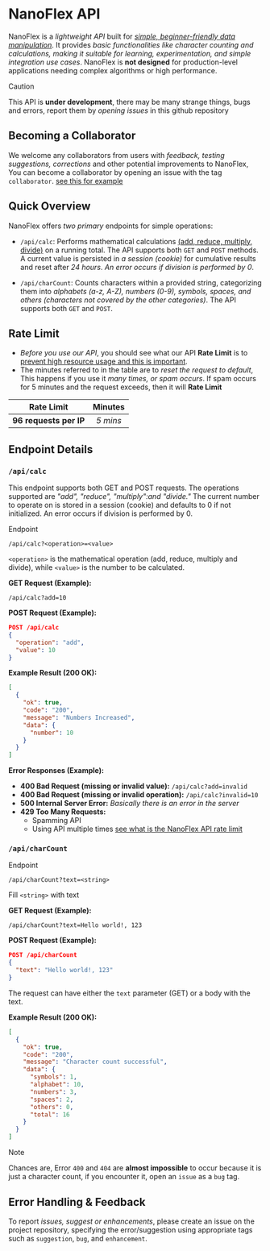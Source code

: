 # NanoFlex API

NanoFlex is a *lightweight API* built for <ins>*simple, beginner-friendly data manipulation*</ins>. It provides *basic functionalities like character counting and calculations, making it suitable for learning, experimentation, and simple integration use cases*.  NanoFlex is **not designed** for production-level applications needing complex algorithms or high performance.
> [!CAUTION]
> This API is **under development**, there may be many strange things, bugs and errors, report them by *opening issues* in this github repository

## Becoming a Collaborator

We welcome any collaborators from users with *feedback, testing suggestions, corrections* and other potential improvements to NanoFlex, You can become a collaborator by opening an issue with the tag `collaborator`. 
[see this for example](https://github.com/Syaamilmaulana256/nanoflex-api/issues/2)

## Quick Overview

NanoFlex offers *two primary* endpoints for simple operations:

*   `/api/calc`: Performs mathematical calculations <ins>(add, reduce, multiply, divide)</ins> on a running total. The API supports both `GET` and `POST` methods. A current value is persisted in *a session (cookie)* for cumulative results and reset after *24 hours*.  *An error occurs if division is performed by 0*.


*   `/api/charCount`: Counts characters within a provided string, categorizing them into *alphabets (a-z, A-Z), numbers (0-9), symbols, spaces, and others (characters not covered by the other categories)*. The API supports both `GET` and `POST`.

## Rate Limit 
- *Before you use our API*, you should see what our API **Rate Limit** is to <ins>prevent high resource usage and this is important</ins>.
- The minutes referred to in the table are to *reset the request to default*, This happens if you use it *many times, or spam occurs*. If spam occurs for 5 minutes and the request exceeds, then it will **Rate Limit**
  
| Rate Limit | Minutes |
| :---: | :---: |
| **96 requests per IP** | *5 mins* |
## Endpoint Details

### `/api/calc`

This endpoint supports both GET and POST requests. The operations supported are *"add", "reduce", "multiply":and "divide."* The current number to operate on is stored in a session (cookie) and defaults to 0 if not initialized.  An error occurs if division is performed by 0.

Endpoint 

```
/api/calc?<operation>=<value>
```

`<operation>` is the mathematical operation (add, reduce, multiply and divide), while `<value>` is the number to be calculated.

**GET Request (Example):**

```
/api/calc?add=10
```

**POST Request (Example):**

```json
POST /api/calc
{
  "operation": "add",
  "value": 10
}
```


**Example Result (200 OK):**

```json
[
  {
    "ok": true,
    "code": "200",
    "message": "Numbers Increased",
    "data": {
      "number": 10
    }
  }
]
```

**Error Responses (Example):**

* **400 Bad Request (missing or invalid value):**  `/api/calc?add=invalid`
* **400 Bad Request (missing or invalid operation):** `/api/calc?invalid=10`
*  **500 Internal Server Error:** *Basically there is an error in the server*
* **429 Too Many Requests:**
  * Spamming API
  * Using API multiple times
[see what is the NanoFlex API rate limit](#rate-limit)
### `/api/charCount`


Endpoint 

```
/api/charCount?text=<string>
```

Fill `<string>` with text

**GET Request (Example):**

```
/api/charCount?text=Hello world!, 123
```

**POST Request (Example):**

```json
POST /api/charCount
{
  "text": "Hello world!, 123"
}
```

The request can have either the `text` parameter (GET) or a body with the text.


**Example Result (200 OK):**


```json
[
  {
    "ok": true,
    "code": "200",
    "message": "Character count successful",
    "data": {
      "symbols": 1,
      "alphabet": 10,
      "numbers": 3,
      "spaces": 2,
      "others": 0,
      "total": 16
    }
  }
]
```

> [!NOTE]
> Chances are, Error `400` and `404` are **almost impossible** to occur because it is just a character count, if you encounter it, open an `issue` as a `bug` tag.



## Error Handling & Feedback

To report *issues, suggest or enhancements*, please create an issue on the project repository, specifying the error/suggestion using appropriate tags such as `suggestion`, `bug`,  and `enhancement`.  
